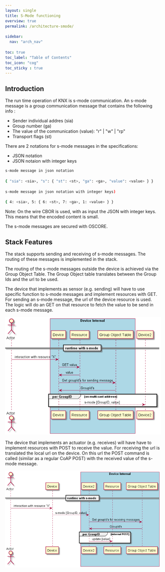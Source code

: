 ```yaml
---
layout: single
title: S-Mode functioning
overview: true
permalink: /architecture-smode/

sidebar:
  nav: "arch_nav"

toc: true
toc_label: "Table of Contents"
toc_icon: "cog"
toc_sticky : true
---
```

## Introduction

The run time operation of KNX is s-mode communication.
An s-mode message is a group communication message that contains the following info :

- Sender individual addres (sia)
- Group number (ga)
- The value of the communication (value): "r" | "w" | "rp"
- Transport flags (st)

There are 2 notations for s-mode messages in the specifications:

- JSON notation
- JSON notaion with integer keys

```bash
s-mode message in json notation

{ "sia": <sia>, "s": { "st": <st>, "ga": <ga>, "value": <value> } }

s-mode message in json notation with integer keys)

{ 4: <sia>, 5: { 6: <st>, 7: <ga>, 1: <value> } }

```

Note: On the wire CBOR is used, with as input the JSON with integer keys.
This means that the encoded content is small.

The s-mode messages are secured with OSCORE.

## Stack Features

The stack supports sending and receiving of s-mode messages.
The routing of these messages is implemented in the stack.

The routing of the s-mode messages outside the device is achieved via the Group Object Table. The Group Object table translates between the Group Ids and the url to be used.

The device that implements as sensor (e.g. sending) will have to use specific function to s-mode messages and implement resources with GET.
For sending an s-mode message, the url of the device resource is used. The logic will do an GET on that resource to fetch the value to be send in each s-mode message.

![s-mode send](https://github.com/KNX-IOT/KNX-IOT-STACK/raw/master/images/sequence_send_s-mode.png)

The device that implements an actuator (e.g. receives) will have have to implement resources with POST to receive the value.
For receiving the url is translated the local url on the device. On this url the POST command is called (similar as a regular CoAP POST) with the received value of the s-mode message.

![s-mode receive](https://github.com/KNX-IOT/KNX-IOT-STACK/raw/master/images/sequence_receive_s-mode.png)
